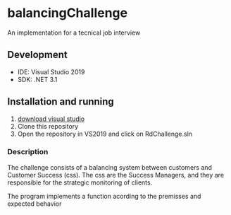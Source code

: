 # balancingChallenge
An implementation for a tecnical job interview

## Development

- IDE: Visual Studio 2019
- SDK: .NET 3.1

## Installation and running
1. [download visual studio](https://code.visualstudio.com/download)
2. Clone this repository
3. Open the repository in VS2019 and click on RdChallenge.sln


### Description 
The challenge consists of a balancing system between customers and Customer Success (css). The css are the Success Managers, and they are responsible for the strategic monitoring of clients.

The program implements a function acording to the premisses and expected behavior
